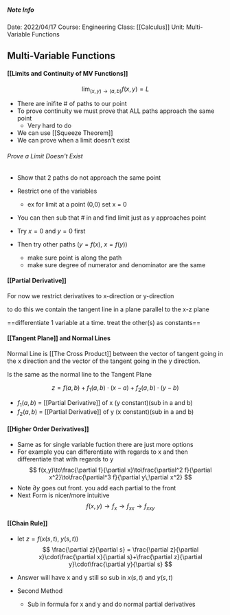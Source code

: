 ##### Note Info
Date: 2022/04/17
Course: Engineering
Class: [[Calculus]]
Unit: Multi-Variable Functions
## Multi-Variable Functions
#### [[Limits and Continuity of MV Functions]]
$$ \lim_{(x,y)\to(a,b)} f(x,y) = L $$
- There are inifite # of paths to our point
- To prove continuity we must prove that ALL paths approach the same point
	- Very hard to do
- We can use [[Squeeze Theorem]]
- We can prove when a limit doesn't exist

###### Prove a Limit Doesn't Exist
- Show that 2 paths do not approach the same point

- Restrict one of the variables
	- ex for limit at a point (0,0) set x = 0
- You can then sub that # in and find limit just as y approaches point

- Try $x = 0$ and $y = 0$ first
- Then try other paths ($y = f(x)$, $x = f(y)$)
	- make sure point is along the path
	- make sure degree of numerator and denominator are the same

#### [[Partial Derivative]]
For now we restrict derivatives to x-direction or y-direction

to do this we contain the tangent line in a plane parallel to the x-z plane

==differentiate 1 variable at a time. treat the other(s) as constants==

#### [[Tangent Plane]] and Normal Lines
Normal Line is [[The Cross Product]] between the vector of tangent going in the x direction and the vector of the tangent going in the y direction.

Is the same as the normal line to the Tangent Plane

$$ z = f(a,b) + f_1(a,b)\cdot(x-a)+f_2(a,b)\cdot(y-b) $$
- $f_1(a,b)$ = [[Partial Derivative]] of x (y constant)(sub in a and b)
- $f_2(a,b)$ = [[Partial Derivative]] of y (x constant)(sub in a and b)

#### [[Higher Order Derivatives]]
- Same as for single variable fuction there are just more options
- For example you can differentiate with regards to x and then differentiate that with regards to y
$$ f(x,y)\to\frac{\partial f}{\partial x}\to\frac{\partial^2 f}{\partial x^2}\to\frac{\partial^3 f}{\partial y\;\partial x^2} $$
- Note $\partial y$ goes out front. you add each partial to the front 
- Next Form is nicer/more intuitive
$$ f(x,y)\to f_{x}\to f_{xx}\to f_{xxy} $$

#### [[Chain Rule]]
- let $z = f(x(s,t), \;y(s,t))$ 
$$ \frac{\partial z}{\partial s} = \frac{\partial z}{\partial x}\cdot\frac{\partial x}{\partial s}+\frac{\partial z}{\partial y}\cdot\frac{\partial y}{\partial s} $$
- Answer will have x and y still so sub in $x(s,t)$ and $y(s,t)$

- Second Method
	- Sub in formula for x and y and do normal partial derivatives

